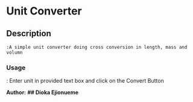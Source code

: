 
# Unit Converter

## Description

    :A simple unit converter doing cross conversion in length, mass and volumn

### Usage

: Enter unit in provided text box and click on the Convert Button


**Author:**
**## Dioka Ejionueme**
